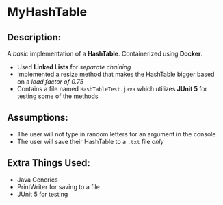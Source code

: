 # MyHashTable

## Description:
A *basic* implementation of a **HashTable**. Containerized using **Docker**.
 - Used **Linked Lists** for *separate chaining*
 - Implemented a resize method that makes the HashTable bigger based on a *load factor of 0.75*
 - Contains a file named `HashTableTest.java` which utilizes **JUnit 5** for testing some of the methods

## Assumptions:
 - The user will not type in random letters for an argument in the console
 - The user will save their HashTable to a `.txt` file *only*

## Extra Things Used:
 - Java Generics
 - PrintWriter for saving to a file
 - JUnit 5 for testing
